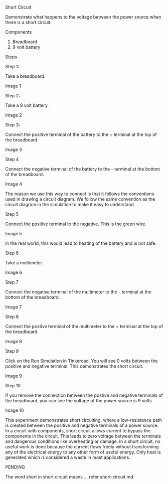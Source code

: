 Short Circuit

Demonstrate what happens to the voltage between the power source when there is a short circuit.

Components

1. Breadboard
2. 9 volt battery

Steps

Step 1:

Take a breadboard.

Image 1

Step 2:

Take a 9 volt battery.

Image 2

Step 3:

Connect the positive terminal of the battery to the + terminal at the top of the breadboard.

Image 3

Step 4

Connect the negative terminal of the battery to the - terminal at the bottom of the breadboard.

Image 4

The reason we use this way to connect is that it follows the conventions used in drawing a circuit diagram. We follow the same convention as the circuit diagram in the simulation to make it easy to understand.

Step 5

Connect the positive terminal to the negative. This is the green wire.

Image 5

In the real world, this would lead to heating of the battery and is not safe.

Step 6

Take a multimeter.

Image 6

Step 7

Connect the negative terminal of the multimeter to the - terminal at the bottom of the breadboard.

Image 7

Step 8

Connect the postive terminal of the multimeter to the + terminal at the top of the breadboard.

Image 8

Step 9

Click on the Run Simulation in Tinkercad. You will see 0 volts between the positive and negative terminal. This demonstrates the short circuit.

Image 9

Step 10

If you remove the connection between the postive and negative terminals of the breadboard, you can see the voltage of the power source is 9 volts.

Image 10

This experiment demonstrates short circuiting, where a low-resistance path is created between the positive and negative terminals of a power source. In a circuit with components, short circuit allows current to bypass the components in the circuit. This leads to zero voltage between the terminals and dangerous conditions like overheating or damage. In a short circuit, no useful work is done because the current flows freely without transforming any of the electrical energy to any other form of useful energy. Only heat is generated which is considered a waste in most applications.

PENDING

The word short in short circuit means ... refer short-circuit.md.
